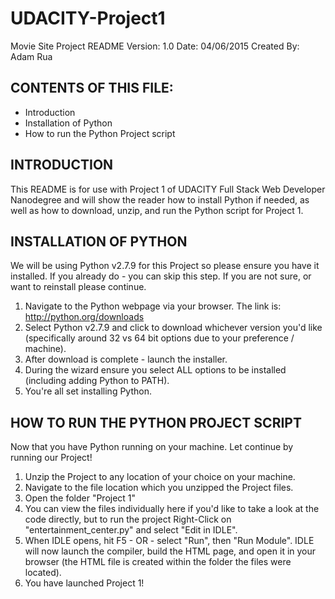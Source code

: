 # UDACITY-Project1
Movie Site Project README
Version: 1.0
Date: 04/06/2015
Created By: Adam Rua

CONTENTS OF THIS FILE:
-------------------------------------
 * Introduction
 * Installation of Python
 * How to run the Python Project script

INTRODUCTION
-------------------------------------
 This README is for use with Project 1 of UDACITY Full Stack Web Developer Nanodegree and will show the reader how to install Python if needed, as well as how to download, unzip, and run the Python script for Project 1.
 
INSTALLATION OF PYTHON
-------------------------------------
 We will be using Python v2.7.9 for this Project so please ensure you have it installed. If you already do - you can skip this step. If you are not sure, or want to reinstall please continue.
 
 1. Navigate to the Python webpage via your browser. The link is: http://python.org/downloads
 2. Select Python v2.7.9 and click to download whichever version you'd like (specifically around 32 vs 64 bit options due to your preference / machine). 
 3. After download is complete - launch the installer.
 4. During the wizard ensure you select ALL options to be installed (including adding Python to PATH).
 5. You're all set installing Python.
 
HOW TO RUN THE PYTHON PROJECT SCRIPT
-------------------------------------
 Now that you have Python running on your machine. Let continue by running our Project!
 
 1. Unzip the Project to any location of your choice on your machine.
 2. Navigate to the file location which you unzipped the Project files.
 3. Open the folder "Project 1"
 4. You can view the files individually here if you'd like to take a look at the code directly, but to run the project Right-Click on "entertainment_center.py" and select "Edit in IDLE".
 5. When IDLE opens, hit F5 - OR - select "Run", then "Run Module".
    IDLE will now launch the compiler, build the HTML page, and open it in your browser (the HTML file is created within the folder the files were located).
 6. You have launched Project 1!
 
